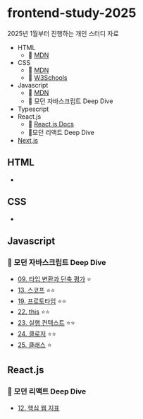 # frontend-study-2025

2025년 1월부터 진행하는 개인 스터디 자료

- HTML
  - 🔗 [MDN](https://developer.mozilla.org/ko/docs/Web/HTML)
- CSS
  - 🔗 [MDN](https://developer.mozilla.org/ko/docs/Learn_web_development/Core/Styling_basics)
  - 🔗 [W3Schools](https://www.w3schools.com/css/default.asp)
- Javascript
  - 🔗 [MDN](https://developer.mozilla.org/en-US/docs/Web/JavaScript)
  - 📖 모던 자바스크립트 Deep Dive
- Typescript
- React.js
  - 🔗 [React.js Docs](https://ko.legacy.reactjs.org/docs/getting-started.html)
  - 📖모던 리액트 Deep Dive
- [Next.js](https://nextjs.org/docs)

## HTML

-

## CSS

-

## Javascript

### 📖 모던 자바스크립트 Deep Dive

- [09. 타입 변환과 단축 평가](./javascript-deep-dive/09_type_conversion_and_short_circuit_evaluation.md) ⭐️
- [13. 스코프](./javascript-deep-dive/13_scope.md) ⭐️⭐️
- [19. 프로토타입](./javascript-deep-dive/19_prototype.md) ⭐️⭐️
- [22. this](./javascript-deep-dive/22_this.md) ⭐️⭐️
- [23. 실행 컨텍스트](./javascript-deep-dive/23_execution_context.md) ⭐️⭐️
- [24. 클로저](./javascript-deep-dive/24_closure.md) ⭐️⭐️
- [25. 클래스](./javascript-deep-dive/25_class.md) ⭐️


## React.js

### 📖 모던 리액트 Deep Dive

- [12. 핵심 웹 지표](./react-deep-dive/12_core_web_vital.md)
